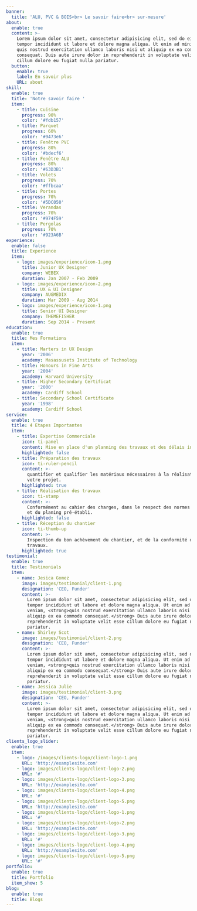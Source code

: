 ```yaml
---
banner:
  title: 'ALU, PVC & BOIS<br> Le savoir faire<br> sur-mesure'
about:
  enable: true
  content: >-
    Lorem ipsum dolor sit amet, consectetur adipisicing elit, sed do eiusmod
    tempor incididunt ut labore et dolore magna aliqua. Ut enim ad minim veniam,
    quis nostrud exercitation ullamco laboris nisi ut aliquip ex ea commodo
    consequat. Duis aute irure dolor in reprehenderit in voluptate velit esse
    cillum dolore eu fugiat nulla pariatur.
  button:
    enable: true
    label: En savoir plus
    URL: about
skill:
  enable: true
  title: 'Notre savoir faire '
  item:
    - title: Cuisine
      progress: 90%
      color: '#fdb157'
    - title: Parquet
      progress: 60%
      color: '#9473e6'
    - title: Fenêtre PVC
      progress: 80%
      color: '#bdecf6'
    - title: Fenêtre ALU
      progress: 80%
      color: '#63D3B1'
    - title: Volets
      progress: 70%
      color: '#ffbcaa'
    - title: Portes
      progress: 70%
      color: '#5DC050'
    - title: Verandas
      progress: 70%
      color: '#974F59'
    - title: Pergolas
      progress: 70%
      color: '#923A6B'
experience:
  enable: false
  title: Experience
  item:
    - logo: images/experience/icon-1.png
      title: Junior UX Designer
      company: WEBEX
      duration: Jan 2007 - Feb 2009
    - logo: images/experience/icon-2.png
      title: UX & UI Designer
      company: AUGMEDIX
      duration: Mar 2009 - Aug 2014
    - logo: images/experience/icon-1.png
      title: Senior UI Designer
      company: THEMEFISHER
      duration: Sep 2014 - Present
education:
  enable: true
  title: Mes Formations
  item:
    - title: Marters in UX Design
      year: '2006'
      academy: Masassusets Institute of Technology
    - title: Honours in Fine Arts
      year: '2004'
      academy: Harvard University
    - title: Higher Secondary Certificat
      year: '2000'
      academy: Cardiff School
    - title: Secondary School Certificate
      year: '1998'
      academy: Cardiff School
service:
  enable: true
  title: 4 Etapes Importantes
  item:
    - title: Expertise Commerciale
      icon: ti-panel
      content: Mise en place d'un planning des travaux et des délais inscrits.
      highlighted: false
    - title: Préparation des travaux
      icon: ti-ruler-pencil
      content: >-
        quantifier et qualifier les matériaux nécessaires à la réalisation de
        votre projet.
      highlighted: true
    - title: Réalisation des travaux
      icon: ti-stamp
      content: >-
        Conformément au cahier des charges, dans le respect des normes en igeur
        et du planing pré-établi.
      highlighted: false
    - title: Réception du chantier
      icon: ti-thumb-up
      content: >-
        Inspection du bon achèvement du chantier, et de la conformité des
        travaux.
      highlighted: true
testimonial:
  enable: true
  title: Testimonials
  item:
    - name: Jesica Gomez
      image: images/testimonial/client-1.png
      designation: 'CEO, Funder'
      content: >-
        Lorem ipsum dolor sit amet, consectetur adipisicing elit, sed do eiusmod
        tempor incididunt ut labore et dolore magna aliqua. Ut enim ad minim
        veniam, <strong>quis nostrud exercitation ullamco laboris nisi ut
        aliquip ex ea commodo consequat.</strong> Duis aute irure dolor in
        reprehenderit in voluptate velit esse cillum dolore eu fugiat nulla
        pariatur.
    - name: Shirley Scot
      image: images/testimonial/client-2.png
      designation: 'CEO, Funder'
      content: >-
        Lorem ipsum dolor sit amet, consectetur adipisicing elit, sed do eiusmod
        tempor incididunt ut labore et dolore magna aliqua. Ut enim ad minim
        veniam, <strong>quis nostrud exercitation ullamco laboris nisi ut
        aliquip ex ea commodo consequat.</strong> Duis aute irure dolor in
        reprehenderit in voluptate velit esse cillum dolore eu fugiat nulla
        pariatur.
    - name: Jessica Julie
      image: images/testimonial/client-3.png
      designation: 'CEO, Funder'
      content: >-
        Lorem ipsum dolor sit amet, consectetur adipisicing elit, sed do eiusmod
        tempor incididunt ut labore et dolore magna aliqua. Ut enim ad minim
        veniam, <strong>quis nostrud exercitation ullamco laboris nisi ut
        aliquip ex ea commodo consequat.</strong> Duis aute irure dolor in
        reprehenderit in voluptate velit esse cillum dolore eu fugiat nulla
        pariatur.
clients_logo_slider:
  enable: true
  item:
    - logo: /images/clients-logo/client-logo-1.png
      URL: 'http://examplesite.com'
    - logo: images/clients-logo/client-logo-2.png
      URL: '#'
    - logo: images/clients-logo/client-logo-3.png
      URL: 'http://examplesite.com'
    - logo: images/clients-logo/client-logo-4.png
      URL: '#'
    - logo: images/clients-logo/client-logo-5.png
      URL: 'http://examplesite.com'
    - logo: images/clients-logo/client-logo-1.png
      URL: '#'
    - logo: images/clients-logo/client-logo-2.png
      URL: 'http://examplesite.com'
    - logo: images/clients-logo/client-logo-3.png
      URL: '#'
    - logo: images/clients-logo/client-logo-4.png
      URL: 'http://examplesite.com'
    - logo: images/clients-logo/client-logo-5.png
      URL: '#'
portfolio:
  enable: true
  title: Portfolio
  item_show: 5
blog:
  enable: true
  title: Blogs
---
```


